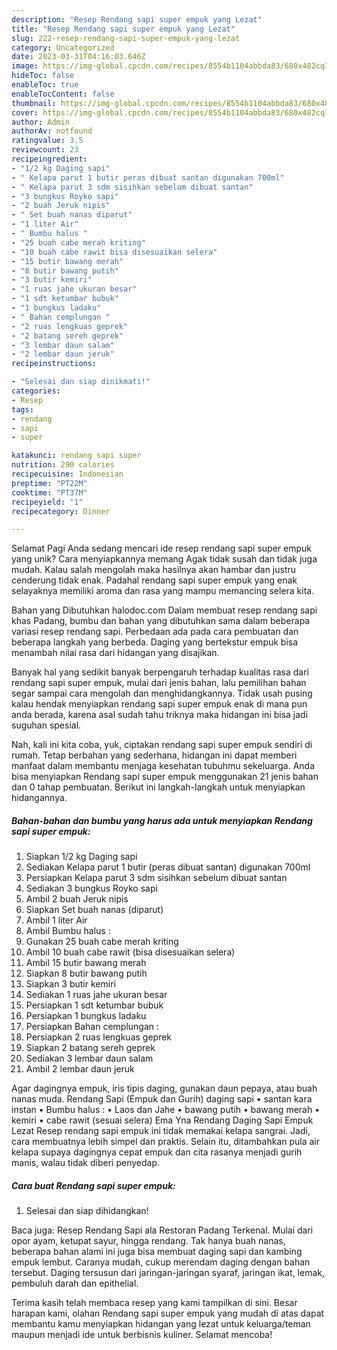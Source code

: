 ```yaml
---
description: "Resep Rendang sapi super empuk yang Lezat"
title: "Resep Rendang sapi super empuk yang Lezat"
slug: 222-resep-rendang-sapi-super-empuk-yang-lezat
category: Uncategorized
date: 2023-03-31T04:16:03.646Z
image: https://img-global.cpcdn.com/recipes/8554b1104abbda83/680x482cq70/rendang-sapi-super-empuk-foto-resep-utama.jpg
hideToc: false
enableToc: true
enableTocContent: false
thumbnail: https://img-global.cpcdn.com/recipes/8554b1104abbda83/680x482cq70/rendang-sapi-super-empuk-foto-resep-utama.jpg
cover: https://img-global.cpcdn.com/recipes/8554b1104abbda83/680x482cq70/rendang-sapi-super-empuk-foto-resep-utama.jpg
author: Admin
authorAv: notfound
ratingvalue: 3.5
reviewcount: 23
recipeingredient:
- "1/2 kg Daging sapi"
- " Kelapa parut 1 butir peras dibuat santan digunakan 700ml"
- " Kelapa parut 3 sdm sisihkan sebelum dibuat santan"
- "3 bungkus Royko sapi"
- "2 buah Jeruk nipis"
- " Set buah nanas diparut"
- "1 liter Air"
- " Bumbu halus "
- "25 buah cabe merah kriting"
- "10 buah cabe rawit bisa disesuaikan selera"
- "15 butir bawang merah"
- "8 butir bawang putih"
- "3 butir kemiri"
- "1 ruas jahe ukuran besar"
- "1 sdt ketumbar bubuk"
- "1 bungkus ladaku"
- " Bahan cemplungan "
- "2 ruas lengkuas geprek"
- "2 batang sereh geprek"
- "3 lembar daun salam"
- "2 lembar daun jeruk"
recipeinstructions:

- "Selesai dan siap dinikmati!"
categories:
- Resep
tags:
- rendang
- sapi
- super

katakunci: rendang sapi super 
nutrition: 290 calories
recipecuisine: Indonesian
preptime: "PT22M"
cooktime: "PT37M"
recipeyield: "1"
recipecategory: Dinner

---
```



Selamat Pagi Anda sedang mencari ide resep rendang sapi super empuk yang unik? Cara menyiapkannya memang Agak tidak susah dan tidak juga mudah. Kalau salah mengolah maka hasilnya akan hambar dan justru cenderung tidak enak. Padahal rendang sapi super empuk yang enak selayaknya memiliki aroma dan rasa yang mampu memancing selera kita.


Bahan yang Dibutuhkan halodoc.com Dalam membuat resep rendang sapi khas Padang, bumbu dan bahan yang dibutuhkan sama dalam beberapa variasi resep rendang sapi. Perbedaan ada pada cara pembuatan dan beberapa langkah yang berbeda. Daging yang bertekstur empuk bisa menambah nilai rasa dari hidangan yang disajikan.

Banyak hal yang sedikit banyak berpengaruh terhadap kualitas rasa dari rendang sapi super empuk, mulai dari jenis bahan, lalu pemilihan bahan segar sampai cara mengolah dan menghidangkannya. Tidak usah pusing kalau hendak menyiapkan rendang sapi super empuk enak di mana pun anda berada, karena asal sudah tahu triknya maka hidangan ini bisa jadi suguhan spesial.


Nah, kali ini kita coba, yuk, ciptakan rendang sapi super empuk sendiri di rumah. Tetap berbahan yang sederhana, hidangan ini dapat memberi manfaat dalam membantu menjaga kesehatan tubuhmu sekeluarga. Anda bisa menyiapkan Rendang sapi super empuk menggunakan 21 jenis bahan dan 0 tahap pembuatan. Berikut ini langkah-langkah untuk menyiapkan hidangannya.

<!--inarticleads1-->

##### Bahan-bahan dan bumbu yang harus ada untuk menyiapkan Rendang sapi super empuk:

1. Siapkan 1/2 kg Daging sapi
1. Sediakan  Kelapa parut 1 butir (peras dibuat santan) digunakan 700ml
1. Persiapkan  Kelapa parut 3 sdm sisihkan sebelum dibuat santan
1. Sediakan 3 bungkus Royko sapi
1. Ambil 2 buah Jeruk nipis
1. Siapkan  Set buah nanas (diparut)
1. Ambil 1 liter Air
1. Ambil  Bumbu halus :
1. Gunakan 25 buah cabe merah kriting
1. Ambil 10 buah cabe rawit (bisa disesuaikan selera)
1. Ambil 15 butir bawang merah
1. Siapkan 8 butir bawang putih
1. Siapkan 3 butir kemiri
1. Sediakan 1 ruas jahe ukuran besar
1. Persiapkan 1 sdt ketumbar bubuk
1. Persiapkan 1 bungkus ladaku
1. Persiapkan  Bahan cemplungan :
1. Persiapkan 2 ruas lengkuas geprek
1. Siapkan 2 batang sereh geprek
1. Sediakan 3 lembar daun salam
1. Ambil 2 lembar daun jeruk


Agar dagingnya empuk, iris tipis daging, gunakan daun pepaya, atau buah nanas muda. Rendang Sapi (Empuk dan Gurih) daging sapi • santan kara instan • Bumbu halus : • Laos dan Jahe • bawang putih • bawang merah • kemiri • cabe rawit (sesuai selera) Ema Yna Rendang Daging Sapi Empuk Lezat Resep rendang sapi empuk ini tidak memakai kelapa sangrai. Jadi, cara membuatnya lebih simpel dan praktis. Selain itu, ditambahkan pula air kelapa supaya dagingnya cepat empuk dan cita rasanya menjadi gurih manis, walau tidak diberi penyedap. 

<!--inarticleads2-->

##### Cara buat Rendang sapi super empuk:


1. Selesai dan siap dihidangkan!

Baca juga: Resep Rendang Sapi ala Restoran Padang Terkenal. Mulai dari opor ayam, ketupat sayur, hingga rendang. Tak hanya buah nanas, beberapa bahan alami ini juga bisa membuat daging sapi dan kambing empuk lembut. Caranya mudah, cukup merendam daging dengan bahan tersebut. Daging tersusun dari jaringan-jaringan syaraf, jaringan ikat, lemak, pembuluh darah dan epithelial. 

Terima kasih telah membaca resep yang kami tampilkan di sini. Besar harapan kami, olahan Rendang sapi super empuk yang mudah di atas dapat membantu kamu menyiapkan hidangan yang lezat untuk keluarga/teman maupun menjadi ide untuk berbisnis kuliner. Selamat mencoba!
